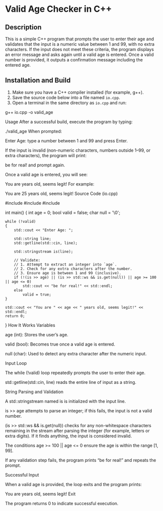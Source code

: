 # Valid Age Checker in C++

## Description
This is a simple C++ program that prompts the user to enter their age and validates that the input is a numeric value between 1 and 99, with no extra characters. If the input does not meet these criteria, the program displays an error message and asks again until a valid age is entered. Once a valid number is provided, it outputs a confirmation message including the entered age.

## Installation and Build
1. Make sure you have a C++ compiler installed (for example, g++).  
2. Save the source code below into a file named `io.cpp`.  
3. Open a terminal in the same directory as `io.cpp` and run:

  g++ io.cpp -o valid_age
   
Usage
After a successful build, execute the program by typing:


./valid_age
When prompted:

Enter Age:
type a number between 1 and 99 and press Enter.

If the input is invalid (non-numeric characters, numbers outside 1–99, or extra characters), the program will print:

be for real!
and prompt again.

Once a valid age is entered, you will see:

You are <age> years old, seems legit!
For example:

You are 25 years old, seems legit!
Source Code (io.cpp)

#include <iostream>
#include <sstream>
#include <string>

int main()
{
    int age = 0;
    bool valid = false;
    char null = '\0';

    while (!valid)
    {
        std::cout << "Enter Age: ";

        std::string line;
        std::getline(std::cin, line);

        std::stringstream is(line);

        // Validate:  
        // 1. Attempt to extract an integer into `age`.  
        // 2. Check for any extra characters after the number.  
        // 3. Ensure age is between 1 and 99 (inclusive).
        if (!(is >> age) || (is >> std::ws && is.get(null)) || age >= 100 || age <= 0)
            std::cout << "be for real!" << std::endl;
        else
            valid = true;
    }

    std::cout << "You are " << age << " years old, seems legit!" << std::endl;
    return 0;
}
How It Works
Variables

age (int): Stores the user’s age.

valid (bool): Becomes true once a valid age is entered.

null (char): Used to detect any extra character after the numeric input.

Input Loop

The while (!valid) loop repeatedly prompts the user to enter their age.

std::getline(std::cin, line) reads the entire line of input as a string.

String Parsing and Validation

A std::stringstream named is is initialized with the input line.

is >> age attempts to parse an integer; if this fails, the input is not a valid number.

(is >> std::ws && is.get(null)) checks for any non-whitespace characters remaining in the stream after parsing the integer (for example, letters or extra digits). If it finds anything, the input is considered invalid.

The conditions age >= 100 || age <= 0 ensure the age is within the range [1, 99].

If any validation step fails, the program prints “be for real!” and repeats the prompt.

Successful Input

When a valid age is provided, the loop exits and the program prints:


You are <age> years old, seems legit!
Exit

The program returns 0 to indicate successful execution.
